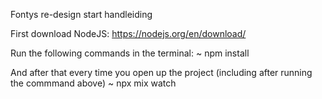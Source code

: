 Fontys re-design start handleiding

First download NodeJS:
https://nodejs.org/en/download/

Run the following commands in the terminal:
~ npm install

And after that every time you open up the project (including after running the commmand above)
~ npx mix watch
